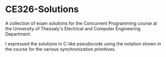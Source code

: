 # CE326-Solutions

A collection of exam solutions for the Concurrent Programming course at the University of Thessaly's Electrical and Computer Engineering Department.

I expressed the solutions in C-like pseudocode using the notation shown in the course for the various synchronization primitives.
